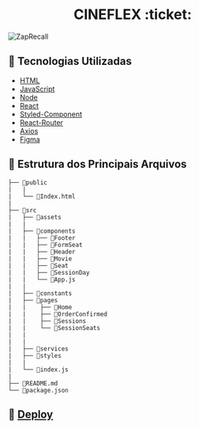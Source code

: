 <h1 align="center">CINEFLEX :ticket:</h1>


![ZapRecall](https://user-images.githubusercontent.com/109693663/206932643-5483d6c0-6549-48a9-95f8-8ae1379e8cef.gif)




## :robot: Tecnologias Utilizadas

- [HTML](https://developer.mozilla.org/pt-BR/docs/Web/HTML)
- [JavaScript](https://developer.mozilla.org/pt-BR/docs/Web/JavaScript)
- [Node](https://nodejs.org/pt-br/)
- [React](https://pt-br.reactjs.org/)
- [Styled-Component](https://styled-components.com/)
- [React-Router](https://reactrouter.com/en/main)
- [Axios](https://axios-http.com/)
- [Figma](https://www.figma.com/)

## :file_folder: Estrutura dos Principais Arquivos

```
├── 📁public  
|   |
|   └── 📄Index.html
|
├── 📁src
|   ├── 📁assets
|   |   
|   ├── 📁components
|   |   ├── 📁Footer
|   |   ├── 📁FormSeat
|   |   ├── 📁Header
|   |   ├── 📁Movie
|   |   ├── 📁Seat
|   |   ├── 📁SessionDay
|   |   └── 📄App.js
|   |
|   ├── 📁constants
|   ├── 📁pages
|   |    ├── 📁Home
|   |    ├── 📁OrderConfirmed
|   |    ├── 📁Sessions
|   |    └── 📁SessionSeats
|   | 
|   | 
|   ├── 📁services
|   ├── 📁styles
|   | 
|   └── 📄index.js
|
├── 📄README.md
└── 📄package.json

```

## :eyes: [Deploy](https://guilhiz-cine-flex.vercel.app/)
